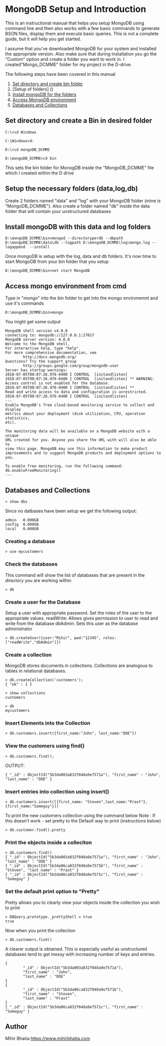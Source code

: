 # MongoDB Setup and Introduction 
This is an instructional manual that helps you setup MongoDB using command line and then also works with a few basic commands to generate BSON files, display them and execute basic queries. This is not a complete guide, but it will help you get started. 

I assume that you've downloaded MongoDB for your system and installed the appropriate version. Also make sure that during installation you go the "Custom" option and create a folder you want to work in. I created"Mongo_DCMME" folder for my project in the D-drive.

The following steps have been covered in this manual 
1. [Set directory and create bin folder](#set-directory-and-create-a-bin-in-desired-folder ) 
2. [Setup of folders] ()
3. [Install mongoDB for the folders]()
4. [Access MongoDB environment]()
5. [Databases and Collections]()


## Set directory and create a Bin in desired folder 
```
C:\>cd Windows
```
```
C:\Windows>d:
```
```
D:\>cd mongoDB_DCMME
```
```
D:\mongoDB_DCMME>cd bin
```
This sets the bin folder for MonogDB inside the "MongoDB_DCMME" file which I created within the D drive 

## Setup the necessary folders (data,log,db)
Create 2 folders named "data" and "log" with your MongoDB folder (mine is "MongoDB_DCMME"). Also create a folder named "db" inside the data folder that will contain your unstructured databases 

## Install mongoDB with this data and log folders
```
D:\mongoDB_DCMME\bin>mongod --directoryperdb --dbpath D:\mongoDB_DCMME\data\db --logpath D:\mongoDB_DCMME\log\mongo.log --logappend  --install
```
Once mongoDB is setup with the log, data and db folders. It's now time to start MongoDB from your bin folder that you setup
```
D:\mongoDB_DCMME\bin>net start MongoDB
```

## Access mongo environment from cmd 
Type in "mongo" into the bin folder to get into the mongo environemnt and use it's commands 
```
D:\mongoDB_DCMME\bin>mongo
```

You might get some output 
```
MongoDB shell version v4.0.0
connecting to: mongodb://127.0.0.1:27017
MongoDB server version: 4.0.0
Welcome to the MongoDB shell.
For interactive help, type "help".
For more comprehensive documentation, see
        http://docs.mongodb.org/
Questions? Try the support group
        http://groups.google.com/group/mongodb-user
Server has startup warnings:
2018-07-05T00:07:26.976-0400 I CONTROL  [initandlisten]
2018-07-05T00:07:26.976-0400 I CONTROL  [initandlisten] ** WARNING: Access control is not enabled for the database.
2018-07-05T00:07:26.976-0400 I CONTROL  [initandlisten] **          Read and write access to data and configuration is unrestricted.
2018-07-05T00:07:26.976-0400 I CONTROL  [initandlisten]
---
Enable MongoDB's free cloud-based monitoring service to collect and display
metrics about your deployment (disk utilization, CPU, operation statistics,
etc).

The monitoring data will be available on a MongoDB website with a unique
URL created for you. Anyone you share the URL with will also be able to
view this page. MongoDB may use this information to make product
improvements and to suggest MongoDB products and deployment options to you.

To enable free monitoring, run the following command:
db.enableFreeMonitoring()
---
```

## Databases and Collections 
```
> show dbs
```
Since no datbases have been setup we get the following output:
```
admin   0.000GB
config  0.000GB
local   0.000GB
```

### Creating a database
```
> use mycustomers
```

### Check the databases 
This command will show the list of databases that are present in the directory you are working within 
```
> db
```

### Create a user for the Database 
Setup a user with appropriate password. Set the roles of the user to the appropriate values. 
readWrite: Allows gives permission to user to read and write from the database 
dbAdmin: Sets this user as the database administrator
```
> db.createUser({user:"Mihir", pwd:"12345", roles:["readWrite","dbAdmin"]})
```

### Create a collection 
MongoDB stores documents in collections. Collections are analogous to tables in relational databases.

```
> db.createCollection('customers');
{ "ok" : 1 }
```
```
> show collections
customers
```
```
> db
mycustomers
```

### Insert Elements into the Collection 
```
> db.customers.insert({first_name:"John", last_name:"DOE"})
```

### View the customers using find()
```
> db.customers.find();
```
OUTPUT:
```
{ "_id" : ObjectId("5b3da003a832f048a9e7571a"), "first_name" : "John", "last_name" : "DOE" }
```

### Insert entries into collection using insert()
```
> db.customers.insert([{first_name: "Steven",last_name:"Prast"},{first_name:"Someguy"}])
```

To print the new customers collection using the command below 
Note : If this doesn't work - set pretty to the Default way to print (instructions below)
```
> db.customer.find().pretty
```


### Print the objects inside a colleciton 
```
> db.customers.find()
{ "_id" : ObjectId("5b3da003a832f048a9e7571a"), "first_name" : "John", "last_name" : "DOE" }
{ "_id" : ObjectId("5b3da06ca832f048a9e7571b"), "first_name" : "Steven", "last_name" : "Prast" }
{ "_id" : ObjectId("5b3da06ca832f048a9e7571c"), "first_name" : "Someguy" }
```


### Set the default print option to "Pretty"
Pretty allows you to clearly view your objects inside the collection you wish to print 
```
> DBQuery.prototype._prettyShell = true
true
```
Now when you print the colleciton 
```
> db.customers.find()
```

A clearer output is obtained. This is especially useful as unstructured databases tend to get messy with increasing number of keys and entries. 
```
{
        "_id" : ObjectId("5b3da003a832f048a9e7571a"),
        "first_name" : "John",
        "last_name" : "DOE"
}
{
        "_id" : ObjectId("5b3da06ca832f048a9e7571b"),
        "first_name" : "Steven",
        "last_name" : "Prast"
}
{ "_id" : ObjectId("5b3da06ca832f048a9e7571c"), "first_name" : "Someguy" }
```

## Author 
Mihir Bhatia
https://www.mihirbhatia.com
